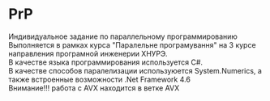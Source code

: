 # PrP
<div text-align="center">
 Индивидуальное задание по параллельному программированию<br>
 Выполняется в рамках курса "Паралельне програмування" на 3 курсе направления програмной инженерии ХНУРЭ.<br>
 В качестве языка программирования используется C#. <br>
 В качестве способов паралелизации используюется System.Numerics, а также встроенные возможности .Net Framework 4.6<br>
</div>
<div>Внимание!!! работа с AVX находится в ветке AVX</div>
